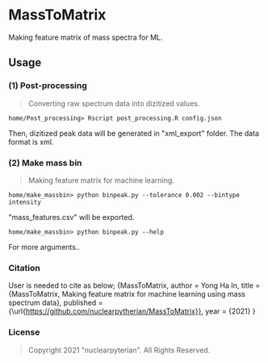 # MassToMatrix
Making feature matrix of mass spectra for ML.


## Usage

### (1) Post-processing
> Converting raw spectrum data into dizitized values.

	home/Post_processing> Rscript post_processing.R config.json

Then, dizitized peak data will be generated in "xml_export" folder. The data format is xml. 


### (2) Make mass bin
> Making feature matrix for machine learning.

	home/make_massbin> python binpeak.py --tolerance 0.002 --bintype intensity

"mass_features.csv" will be exported.

	home/make_massbin> python binpeak.py --help

For more arguments..


### Citation
User is needed to cite as below;
	{MassToMatrix, author = Yong Ha In, title = {MassToMatrix, Making feature matrix for machine learning using mass spectrum data}, published = {\url{https://github.com/nuclearpytherian/MassToMatrix}}, year = {2021} }


### License
> Copyright 2021 "nuclearpyterian". All Rights Reserved.